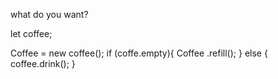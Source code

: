 what do you want?

let coffee;

Coffee = new coffee();
if (coffe.empty){
Coffee .refill();
}
else {
coffee.drink();
}
